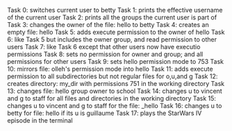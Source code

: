 Task 0: switches current user to betty
Task 1: prints the effective username of the current user
Task 2: prints all the groups the current user is part of
Task 3: changes the owner of the file: hello to betty
Task 4: creates an empty file: hello
Task 5: adds execute permission to the owner of hello
Task 6: like Task 5 but includes the owner group, and read permission  to other users
Task 7: like Task 6 except that other users now have executio permissions
Task 8: sets no permission for owner and group; and all permissions for other users
Task 9: sets hello permission mode to 753
Task 10: mirrors file: olleh's permission mode into hello
Task 11: adds execute permission to all subdirectories but not regular files for o,u,and g
Task 12: creates directory: my_dir with permissions 751 in the working directory
Task 13: changes file: hello group owner to school
Task 14: changes u to vincent and g to staff for all files and directories in the working directory
Task 15: changes u to vincent and g to staff for the file: _hello
Task 16: changes u to betty for file: hello if its u is guillaume
Task 17: plays the StarWars IV episode in the terminal

